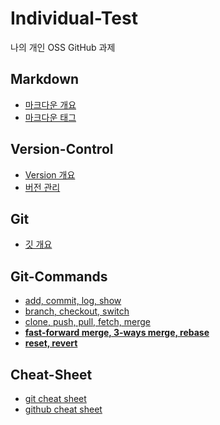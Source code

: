 <h1> Individual-Test </h1>

나의 개인 OSS GitHub 과제

<h2> Markdown </h2>

- [마크다운 개요](https://github.com/gnarcousin/individual-test/blob/main/Markdown/Summary.md)
- [마크다운 태그](https://github.com/gnarcousin/individual-test/blob/main/Markdown/TAG.md)

<h2> Version-Control </h2>

- [Version 개요](https://github.com/gnarcousin/individual-test/blob/main/Version-Control/Summary.md)
- [버전 관리](https://github.com/gnarcousin/individual-test/blob/main/Version-Control/Version-Control.md)

<h2> Git </h2>

- [깃 개요](https://github.com/gnarcousin/individual-test/blob/main/Git/Summary.md)

<h2> Git-Commands </h2>

- [add, commit, log, show](https://github.com/gnarcousin/individual-test/blob/main/Git-Commands/add%2C%20commit%2C%20log%2C%20show.md)
- [branch, checkout, switch](https://github.com/gnarcousin/individual-test/blob/main/Git-Commands/branch%2C%20checkout%2C%20switch.md)
- [clone, push, pull, fetch, merge](https://github.com/gnarcousin/individual-test/blob/main/Git-Commands/clone%2C%20push%2C%20pull%2C%20fetch%2C%20merge.md)
- [**fast-forward merge, 3-ways merge, rebase**](https://github.com/gnarcousin/individual-test/blob/main/Git-Commands/fast%20forward%20merge%2C%203-way%20merge%2C%20rebase.md)
- [**reset, revert**](https://github.com/gnarcousin/individual-test/blob/main/Git-Commands/reset%20revert.md)

<h2> Cheat-Sheet </h2>

- [git cheat sheet](https://github.com/gnarcousin/individual-test/blob/main/CHEAT%20SHEAT/git%20cheat%20sheet.pdf)
- [github cheat sheet](https://github.com/gnarcousin/individual-test/blob/main/CHEAT%20SHEAT/github%20cheat%20sheet.pdf)
